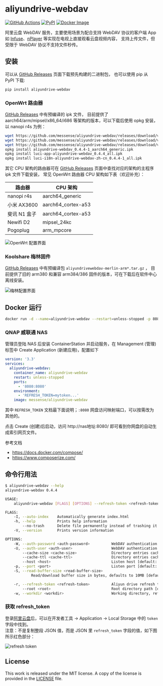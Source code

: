# aliyundrive-webdav

[![GitHub Actions](https://github.com/messense/aliyundrive-webdav/workflows/CI/badge.svg)](https://github.com/messense/aliyundrive-webdav/actions?query=workflow%3ACI)
[![PyPI](https://img.shields.io/pypi/v/aliyundrive-webdav.svg)](https://pypi.org/project/aliyundrive-webdav)
[![Docker Image](https://img.shields.io/docker/pulls/messense/aliyundrive-webdav.svg?maxAge=2592000)](https://hub.docker.com/r/messense/aliyundrive-webdav/)

阿里云盘 WebDAV 服务，主要使用场景为配合支持 WebDAV 协议的客户端 App 如 [Infuse](https://firecore.com/infuse)、[nPlayer](https://nplayer.com)
等实现在电视上直接观看云盘视频内容， 支持上传文件，但受限于 WebDAV 协议不支持文件秒传。

## 安装

可以从 [GitHub Releases](https://github.com/messense/aliyundrive-webdav/releases) 页面下载预先构建的二进制包， 也可以使用 pip 从 PyPI 下载:

```bash
pip install aliyundrive-webdav
```

### OpenWrt 路由器

[GitHub Releases](https://github.com/messense/aliyundrive-webdav/releases) 中有预编译的 ipk 文件， 目前提供了
aarch64/arm/mipsel/x86_64/i686 等架构的版本，可以下载后使用 opkg 安装，以 nanopi r4s 为例：

```bash
wget https://github.com/messense/aliyundrive-webdav/releases/download/v0.4.4/aliyundrive-webdav_0.4.4-1_aarch64_generic.ipk
wget https://github.com/messense/aliyundrive-webdav/releases/download/v0.4.4/luci-app-aliyundrive-webdav_0.4.4_all.ipk
wget https://github.com/messense/aliyundrive-webdav/releases/download/v0.4.4/luci-i18n-aliyundrive-webdav-zh-cn_0.4.4-1_all.ipk
opkg install aliyundrive-webdav_0.4.4-1_aarch64_generic.ipk
opkg install luci-app-aliyundrive-webdav_0.4.4_all.ipk
opkg install luci-i18n-aliyundrive-webdav-zh-cn_0.4.4-1_all.ipk
```

其它 CPU 架构的路由器可在 [GitHub Releases](https://github.com/messense/aliyundrive-webdav/releases) 页面中查找对应的架构的主程序 ipk 文件下载安装， 常见
OpenWrt 路由器 CPU 架构如下表（欢迎补充）：

|      路由器     |        CPU 架构       |
|----------------|----------------------|
| nanopi r4s     | aarch64_generic      |
| 小米 AX3600     | aarch64_cortex-a53  |
| 斐讯 N1 盒子    | aarch64_cortex-a53   |
| Newifi D2      | mipsel_24kc          |
| Pogoplug       | arm_mpcore           |

![OpenWrt 配置界面](./doc/openwrt.png)

### Koolshare 梅林固件

[GitHub Releases](https://github.com/messense/aliyundrive-webdav/releases) 中有预编译包 `aliyundrivewebdav-merlin-arm*.tar.gz`
， 目前提供了旧的 arm380 和兼容 arm384/386 固件的版本，可在下载后在软件中心离线安装。

![梅林配置界面](./doc/merlin.png)

## Docker 运行

```bash
docker run -d --name=aliyundrive-webdav --restart=unless-stopped -p 8080:8080 -v /etc/aliyundrive-webdav/:/etc/aliyundrive-webdav/ -e REFRESH_TOKEN='refresh token' messense/aliyundrive-webdav
```

### QNAP 威联通 NAS

管理员登陆 NAS 后安装 ContainerStation 并启动服务，在 Management (管理) 标签中 Create Application (新建应用)，配置如下

```yaml
version: '3.3'
services:
  aliyundrive-webdav:
    container_name: aliyundrive-webdav
    restart: unless-stopped
    ports:
      - '8080:8080'
    environment:
      - 'REFRESH_TOKEN=mytoken...'
    image: messense/aliyundrive-webdav
```

其中 `REFRESH_TOKEN` 文档最下面说明；`:8080` 网盘访问映射端口，可以按需改为其他的。

点击 Create (创建)后启动，访问 http://nas地址:8080/ 即可看到你网盘的自动生成索引网页文件。

参考文档

- https://docs.docker.com/compose/
- https://www.composerize.com/

## 命令行用法

```bash
$ aliyundrive-webdav --help
aliyundrive-webdav 0.4.4

USAGE:
    aliyundrive-webdav [FLAGS] [OPTIONS] --refresh-token <refresh-token>

FLAGS:
    -I, --auto-index    Automatically generate index.html
    -h, --help          Prints help information
        --no-trash      Delete file permanently instead of trashing it
    -V, --version       Prints version information

OPTIONS:
    -W, --auth-password <auth-password>          WebDAV authentication password [env: WEBDAV_AUTH_PASSWORD=]
    -U, --auth-user <auth-user>                  WebDAV authentication username [env: WEBDAV_AUTH_USER=]
        --cache-size <cache-size>                Directory entries cache size [default: 1000]
        --cache-ttl <cache-ttl>                  Directory entries cache expiration time in seconds [default: 600]
        --host <host>                            Listen host [default: 0.0.0.0]
    -p, --port <port>                            Listen port [default: 8080]
    -S, --read-buffer-size <read-buffer-size>
            Read/download buffer size in bytes, defaults to 10MB [default: 10485760]

    -r, --refresh-token <refresh-token>          Aliyun drive refresh token [env: REFRESH_TOKEN=]
        --root <root>                            Root directory path [default: /]
    -w, --workdir <workdir>                      Working directory, refresh_token will be stored in there if specified
```

### 获取 refresh_token

登录[阿里云盘](https://www.aliyundrive.com/drive/)后，可以在开发者工具 ->
Application -> Local Storage 中的 `token` 字段中找到。  
注意：不是复制整段 JSON 值，而是 JSON 里 `refresh_token` 字段的值，如下图所示红色部分：

![refresh token](./doc/refresh_token.png)

## License

This work is released under the MIT license. A copy of the license is provided in the [LICENSE](./LICENSE) file.
